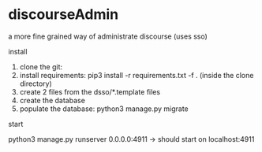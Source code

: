 # discourseAdmin
a more fine grained way of administrate discourse (uses sso)

install

1. clone the git:  
2. install requirements: pip3 install -r requirements.txt -f .  (inside the clone directory)
3. create 2 files from the dsso/*.template files
4. create the database
4. populate the database: python3 manage.py migrate

start

python3 manage.py runserver 0.0.0.0:4911
-> should start on localhost:4911 
